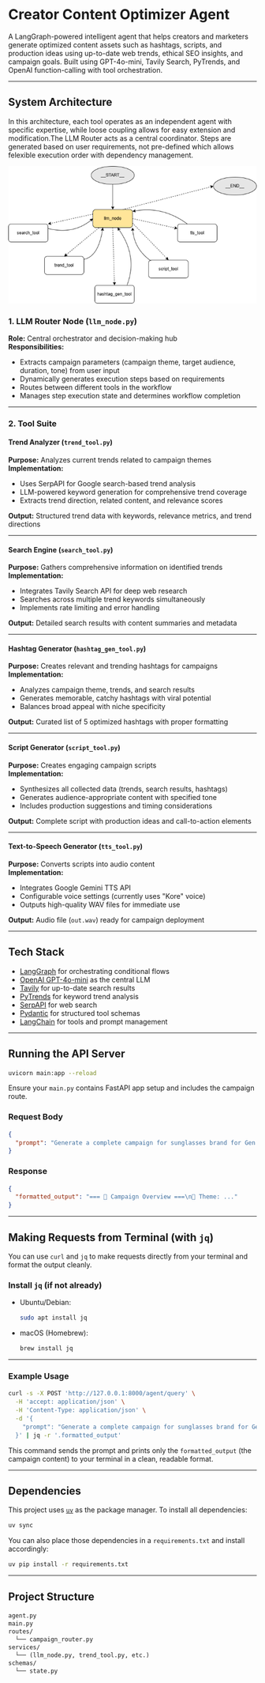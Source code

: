 # Creator Content Optimizer Agent

A LangGraph-powered intelligent agent that helps creators and marketers generate optimized content assets such as hashtags, scripts, and production ideas using up-to-date web trends, ethical SEO insights, and campaign goals. Built using GPT-4o-mini, Tavily Search, PyTrends, and OpenAI function-calling with tool orchestration.

---

## System Architecture

In this architecture, each tool operates as an independent agent with specific expertise, while loose coupling allows for easy extension and modification.The LLM Router acts as a central coordinator. Steps are generated based on user requirements, not pre-defined which allows felexible execution order with dependency management.

![System Architecture](docs\agent.png)

### 1. LLM Router Node (`llm_node.py`)

**Role:** Central orchestrator and decision-making hub  
**Responsibilities:**

- Extracts campaign parameters (campaign theme, target audience, duration, tone) from user input
- Dynamically generates execution steps based on requirements
- Routes between different tools in the workflow
- Manages step execution state and determines workflow completion

---

### 2. Tool Suite

#### Trend Analyzer (`trend_tool.py`)

**Purpose:** Analyzes current trends related to campaign themes  
**Implementation:**

- Uses SerpAPI for Google search-based trend analysis
- LLM-powered keyword generation for comprehensive trend coverage
- Extracts trend direction, related content, and relevance scores

**Output:** Structured trend data with keywords, relevance metrics, and trend directions

---

#### Search Engine (`search_tool.py`)

**Purpose:** Gathers comprehensive information on identified trends  
**Implementation:**

- Integrates Tavily Search API for deep web research
- Searches across multiple trend keywords simultaneously
- Implements rate limiting and error handling

**Output:** Detailed search results with content summaries and metadata

---

#### Hashtag Generator (`hashtag_gen_tool.py`)

**Purpose:** Creates relevant and trending hashtags for campaigns  
**Implementation:**

- Analyzes campaign theme, trends, and search results
- Generates memorable, catchy hashtags with viral potential
- Balances broad appeal with niche specificity

**Output:** Curated list of 5 optimized hashtags with proper formatting

---

#### Script Generator (`script_tool.py`)

**Purpose:** Creates engaging campaign scripts  
**Implementation:**

- Synthesizes all collected data (trends, search results, hashtags)
- Generates audience-appropriate content with specified tone
- Includes production suggestions and timing considerations

**Output:** Complete script with production ideas and call-to-action elements

---

#### Text-to-Speech Generator (`tts_tool.py`)

**Purpose:** Converts scripts into audio content  
**Implementation:**

- Integrates Google Gemini TTS API
- Configurable voice settings (currently uses "Kore" voice)
- Outputs high-quality WAV files for immediate use

**Output:** Audio file (`out.wav`) ready for campaign deployment

---

## Tech Stack

- [LangGraph](https://github.com/langchain-ai/langgraph) for orchestrating conditional flows
- [OpenAI GPT-4o-mini](https://openai.com) as the central LLM
- [Tavily](https://www.tavily.com/) for up-to-date search results
- [PyTrends](https://github.com/GeneralMills/pytrends) for keyword trend analysis
- [SerpAPI](https://serpapi.com) for web search
- [Pydantic](https://docs.pydantic.dev) for structured tool schemas
- [LangChain](https://www.langchain.com/) for tools and prompt management

---

## Running the API Server

```bash
uvicorn main:app --reload
```

Ensure your `main.py` contains FastAPI app setup and includes the campaign route.

### Request Body

```json
{
  "prompt": "Generate a complete campaign for sunglasses brand for Gen Z in a humorous tone"
}
```

### Response

```json
{
  "formatted_output": "=== 📣 Campaign Overview ===\n🎯 Theme: ..."
}
```

---

## Making Requests from Terminal (with `jq`)

You can use `curl` and `jq` to make requests directly from your terminal and format the output cleanly.

### Install `jq` (if not already)

- Ubuntu/Debian:

  ```bash
  sudo apt install jq
  ```

- macOS (Homebrew):

  ```bash
  brew install jq
  ```

---

### Example Usage

```bash
curl -s -X POST 'http://127.0.0.1:8000/agent/query' \
  -H 'accept: application/json' \
  -H 'Content-Type: application/json' \
  -d '{
    "prompt": "Generate a complete campaign for sunglasses brand for Gen Z in a humorous tone"
  }' | jq -r '.formatted_output'
```

This command sends the prompt and prints only the `formatted_output` (the campaign content) to your terminal in a clean, readable format.

---

## Dependencies

This project uses [`uv`](https://pypi.org/project/uv/) as the package manager. To install all dependencies:

```bash
uv sync
```

You can also place those dependencies in a `requirements.txt` and install accordingly:

```bash
uv pip install -r requirements.txt
```

---

## Project Structure

```
agent.py
main.py
routes/
  └── campaign_router.py
services/
  └── (llm_node.py, trend_tool.py, etc.)
schemas/
  └── state.py
```
